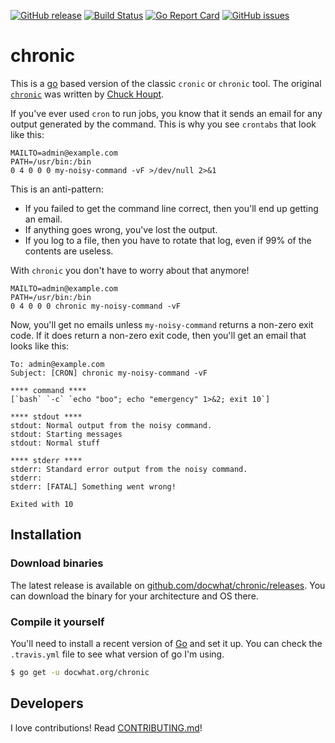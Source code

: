 [![GitHub
release](https://img.shields.io/github/release/docwhat/chronic.svg)](https://github.com/docwhat/chronic/releases)
[![Build
Status](https://travis-ci.org/docwhat/chronic.svg?branch=master)](https://travis-ci.org/docwhat/chronic)
[![Go Report
Card](https://goreportcard.com/badge/github.com/docwhat/chronic)](https://goreportcard.com/report/github.com/docwhat/chronic)
[![GitHub
issues](https://img.shields.io/github/issues/docwhat/chronic.svg)](https://github.com/docwhat/chronic/issues)

chronic
=======

This is a [go](https://golang.org/) based version of the classic `cronic` or
`chronic` tool. The original [`chronic`](http://habilis.net/cronic/) was
written by [Chuck Houpt](http://habilis.net/chuck/).

If you've ever used `cron` to run jobs, you know that it sends an email for any
output generated by the command. This is why you see `crontabs` that look like
this:

    MAILTO=admin@example.com
    PATH=/usr/bin:/bin
    0 4 0 0 0 my-noisy-command -vF >/dev/null 2>&1

This is an anti-pattern:

-   If you failed to get the command line correct, then you'll end up getting
    an email.
-   If anything goes wrong, you've lost the output.
-   If you log to a file, then you have to rotate that log, even if 99% of the
    contents are useless.

With `chronic` you don't have to worry about that anymore!

    MAILTO=admin@example.com
    PATH=/usr/bin:/bin
    0 4 0 0 0 chronic my-noisy-command -vF

Now, you'll get no emails unless `my-noisy-command` returns a non-zero exit
code. If it does return a non-zero exit code, then you'll get an email that
looks like this:

    To: admin@example.com
    Subject: [CRON] chronic my-noisy-command -vF

    **** command ****
    [`bash` `-c` `echo "boo"; echo "emergency" 1>&2; exit 10`]

    **** stdout ****
    stdout: Normal output from the noisy command.
    stdout: Starting messages
    stdout: Normal stuff

    **** stderr ****
    stderr: Standard error output from the noisy command.
    stderr:
    stderr: [FATAL] Something went wrong!

    Exited with 10

Installation
------------

### Download binaries

The latest release is available on
[github.com/docwhat/chronic/releases](https://github.com/docwhat/chronic/releases).
You can download the binary for your architecture and OS there.

### Compile it yourself

You'll need to install a recent version of [Go](https://golang.org/) and set it
up. You can check the `.travis.yml` file to see what version of go I'm using.

``` .sh
$ go get -u docwhat.org/chronic
```

Developers
----------

I love contributions! Read [CONTRIBUTING.md](CONTRIBUTING.md)!
